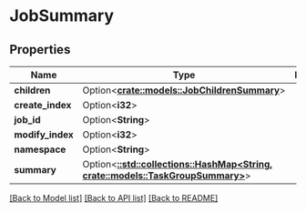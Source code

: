 # JobSummary

## Properties

Name | Type | Description | Notes
------------ | ------------- | ------------- | -------------
**children** | Option<[**crate::models::JobChildrenSummary**](JobChildrenSummary.md)> |  | [optional]
**create_index** | Option<**i32**> |  | [optional]
**job_id** | Option<**String**> |  | [optional]
**modify_index** | Option<**i32**> |  | [optional]
**namespace** | Option<**String**> |  | [optional]
**summary** | Option<[**::std::collections::HashMap<String, crate::models::TaskGroupSummary>**](TaskGroupSummary.md)> |  | [optional]

[[Back to Model list]](../README.md#documentation-for-models) [[Back to API list]](../README.md#documentation-for-api-endpoints) [[Back to README]](../README.md)


